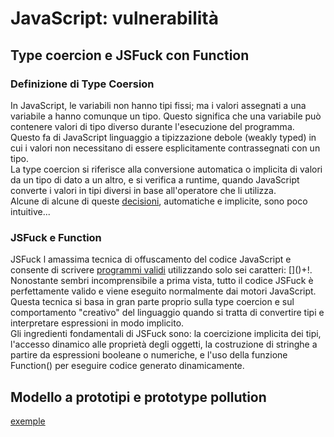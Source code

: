 # JavaScript: vulnerabilità

##  Type coercion e JSFuck con Function

### Definizione di Type Coersion

In JavaScript, le variabili non hanno tipi fissi; ma i valori assegnati a una variabile a hanno comunque un tipo. Questo significa che una variabile può contenere valori di tipo diverso durante l'esecuzione del programma. Questo fa di JavaScript linguaggio a tipizzazione debole (weakly typed) in cui i valori non necessitano di essere esplicitamente contrassegnati con un tipo.  
La type coercion si riferisce alla conversione automatica o implicita di valori da un tipo di dato a un altro, e si verifica a runtime, quando JavaScript converte i valori in tipi diversi in base all'operatore che li utilizza.  
Alcune di alcune di queste [decisioni](type-coersion.js), automatiche e implicite, sono poco intuitive...

### JSFuck e Function

JSFuck l amassima tecnica di offuscamento del codice JavaScript e consente di scrivere [programmi validi](js-fuck.js) utilizzando solo sei caratteri: \[\]\(\)+!.  
Nonostante sembri incomprensibile a prima vista, tutto il codice JSFuck è perfettamente valido e viene eseguito normalmente dai motori JavaScript. Questa tecnica si basa in gran parte proprio sulla type coercion e sul comportamento "creativo" del linguaggio quando si tratta di convertire tipi e interpretare espressioni in modo implicito.  
Gli ingredienti fondamentali di JSFuck sono: la coercizione implicita dei tipi, l'accesso dinamico alle proprietà degli oggetti, la costruzione di stringhe a partire da espressioni booleane o numeriche, e l'uso della funzione Function() per eseguire codice generato dinamicamente.

##  Modello a prototipi e prototype pollution

[exemple](prototype-pollution.js)